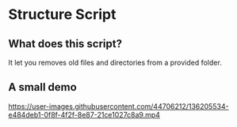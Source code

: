 # Structure Script

## What does this script?
It let you removes old files and directories from a provided folder.

## A small demo

https://user-images.githubusercontent.com/44706212/136205534-e484deb1-0f8f-4f2f-8e87-21ce1027c8a9.mp4
